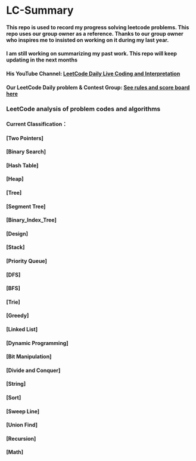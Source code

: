 # LC-Summary

#### This repo is used to record my progress solving leetcode problems. This repo uses our group owner as a reference. Thanks to our group owner who inspires me to insisted on working on it during my last year. 

#### I am still working on summarizing my past work. This repo will keep updating in the next months 

#### His YouTube Channel: [LeetCode Daily Live Coding and Interpretation](https://docs.google.com/spreadsheets/d/1kBGyRsSdbGDu7DzjQcC-UkZjZERdrP8-_QyVGXHSrB8/edit#gid=0)

#### Our LeetCode Daily problem & Contest Group: [See rules and score board here](https://wisdompeak.github.io/lc-score-board/)

### LeetCode analysis of problem codes and algorithms
#### Current Classification：
#### [Two Pointers]

#### [Binary Search]

#### [Hash Table]  

#### [Heap]  

#### [Tree]

#### [Segment Tree]  

#### [Binary_Index_Tree]

#### [Design]

#### [Stack]

#### [Priority Queue]
#### [DFS]

#### [BFS]

#### [Trie]    

#### [Greedy]

#### [Linked List]

#### [Dynamic Programming]
#### [Bit Manipulation]

#### [Divide and Conquer]
#### [String]
#### [Sort]

#### [Sweep Line]

#### [Union Find]

#### [Recursion]
 
#### [Math]

